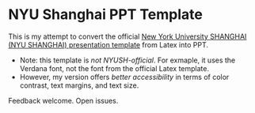 # NYU Shanghai PPT Template

This is my attempt to convert the official [New York University SHANGHAI (NYU SHANGHAI) presentation template](https://www.overleaf.com/latex/templates/new-york-university-shanghai-nyu-shanghai-presentation-template/xyjndrnkqbzm) from Latex into PPT. 

- Note: this template is *not NYUSH-official*. For exmaple, it uses the Verdana font, not the font from the official Latex template.  
- However, my version offers *better accessibility* in terms of color contrast, text margins, and text size. 

Feedback welcome. Open issues. 
